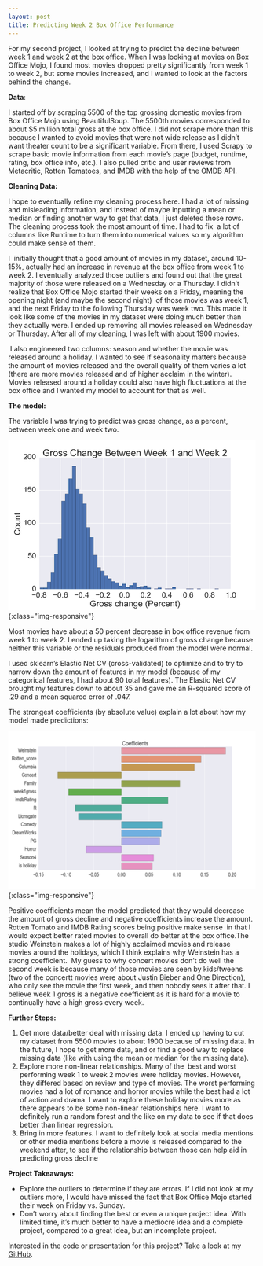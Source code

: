 ```yaml
---
layout: post
title: Predicting Week 2 Box Office Performance
---
```



For my second project, I looked at trying to predict the decline between week 1 and week 2 at the box office. When I was looking at movies on Box Office Mojo, I found most movies dropped pretty significantly from week 1 to week 2, but some movies increased, and I wanted to look at the factors behind the change. 

**Data**:

I started off by scraping 5500 of the top grossing domestic movies from Box Office Mojo using BeautifulSoup. The 5500th movies corresponded to about $5 million total gross at the box office. I did not scrape more than this because I wanted to avoid movies that were not wide release as I didn’t want theater count to be a significant variable. From there, I used Scrapy to scrape basic movie information from each movie’s page (budget, runtime, rating, box office info, etc.). I also pulled critic and user reviews from Metacritic, Rotten Tomatoes, and IMDB with the help of the OMDB API.

**Cleaning Data:**

I hope to eventually refine my cleaning process here. I had a lot of missing and misleading information, and instead of maybe inputting a mean or median or finding another way to get that data, I just deleted those rows. The cleaning process took the most amount of time. I had to fix  a lot of columns like Runtime to turn them into numerical values so my algorithm could make sense of them.

I  initially thought that a good amount of movies in my dataset, around 10-15%, actually had an increase in revenue at the box office from week 1 to week 2. I eventually analyzed those outliers and found out that the great majority of those were released on a Wednesday or a Thursday. I didn’t realize that Box Office Mojo started their weeks on a Friday, meaning the opening night (and maybe the second night)  of those movies was week 1, and the next Friday to the following Thursday was week two. This made it look like some of the movies in my dataset were doing much better than they actually were. I ended up removing all movies released on Wednesday or Thursday. After all of my cleaning, I was left with about 1900 movies. 

 I also engineered two columns: season and whether the movie was released around a holiday. I wanted to see if seasonality matters because the amount of movies released and the overall quality of them varies a lot (there are more movies released and of higher acclaim in the winter). Movies released around a holiday could also have high fluctuations at the box office and I wanted my model to account for that as well.

**The model:**

The variable I was trying to predict was gross change, as a percent, between week one and week two.

![By Hour](https://github.com/adbeyer23/adbeyer23.github.io/blob/master/images/GrossChange%20copy.png?raw=true){:class="img-responsive"}

Most movies have about a 50 percent decrease in box office revenue from week 1 to week 2. I ended up taking the logarithm of gross change because neither this variable or the residuals produced from the model were normal.

I used sklearn’s Elastic Net CV (cross-validated) to optimize and to try to narrow down the amount of features in my model (because of my categorical features, I had about 90 total features). The Elastic Net CV brought my features down to about 35 and gave me an R-squared score of .29 and a mean squared error of .047. 

The strongest coefficients (by absolute value) explain a lot about how my model made predictions:

![By Hour](https://github.com/adbeyer23/adbeyer23.github.io/blob/master/images/Screen%20Shot%202017-04-24%20at%209.42.25%20PM.png?raw=true){:class="img-responsive"}


Positive coefficients mean the model predicted that they would decrease the amount of gross decline and negative coefficients increase the amount. Rotten Tomato and IMDB Rating scores being positive make sense  in that I would expect better rated movies to overall do better at the box office.The studio Weinstein makes a lot of highly acclaimed movies and release movies around the holidays, which I think explains why Weinstein has a strong coefficient.  My guess to why concert movies don’t do well the second week is because many of those movies are seen by kids/tweens (two of the concertt movies were about Justin Bieber and One Direction), who only see the movie the first week, and then nobody sees it after that. I believe week 1 gross is a negative coefficient as it is hard for a movie to continually have a high gross every week.

**Further Steps:**

1. Get more data/better deal with missing data. I ended up having to cut my dataset from 5500 movies to about 1900 because of missing data. In the future, I hope to get more data, and or find a good way to replace missing data (like with using the mean or median for the missing data).
2. Explore more non-linear relationships. Many of the  best and worst performing week 1 to week 2 movies were holiday movies. However, they differed based on review and type of movies. The worst performing movies had a lot of romance and horror movies while the best had a lot of action and drama. I want to explore these holiday movies more as there appears to be some non-linear relationships here. I want to definitely run a random forest and the like on my data to see if that does better than linear regression.
3. Bring in more features. I want to definitely look at social media mentions or other media mentions before a movie is released compared to the weekend after, to see if the relationship between those can help aid in predicting gross decline

**Project Takeaways:**

- Explore the outliers to determine if they are errors. If I did not look at my outliers more, I would have missed the fact that Box Office Mojo started their week on Friday vs. Sunday. 
- Don’t worry about finding the best or even a unique project idea. With limited time, it’s much better to have a mediocre idea and a complete project, compared to a great idea, but an incomplete project.

Interested in the code or presentation for this project? Take a look at my [GitHub](https://github.com/adbeyer23/).

